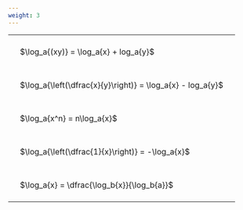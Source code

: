 ```yaml
---
weight: 3
---
```


<style type="text/css">
#T_21a6f573 th.col_heading {
  text-align: left;
  font-size: 1em;
}
#T_21a6f573 td {
  text-align: left;
  font-size: 1em;
  padding: 1.5em;
}
</style>
<table id="T_21a6f573">
  <thead>
  </thead>
  <tbody>
    <tr>
      <td id="T_21a6f573_row0_col0" class="data row0 col0" >$\log_a{(xy)} = \log_a{x} + log_a{y}$</td>
    </tr>
    <tr>
      <td id="T_21a6f573_row1_col0" class="data row1 col0" >$\log_a{\left(\dfrac{x}{y}\right)} = \log_a{x} - log_a{y}$</td>
    </tr>
    <tr>
      <td id="T_21a6f573_row2_col0" class="data row2 col0" >$\log_a{x^n} = n\log_a{x}$</td>
    </tr>
    <tr>
      <td id="T_21a6f573_row3_col0" class="data row3 col0" >$\log_a{\left(\dfrac{1}{x}\right)} = -\log_a{x}$</td>
    </tr>
    <tr>
      <td id="T_21a6f573_row4_col0" class="data row4 col0" >$\log_a{x} = \dfrac{\log_b{x}}{\log_b{a}}$</td>
    </tr>
  </tbody>
</table>
